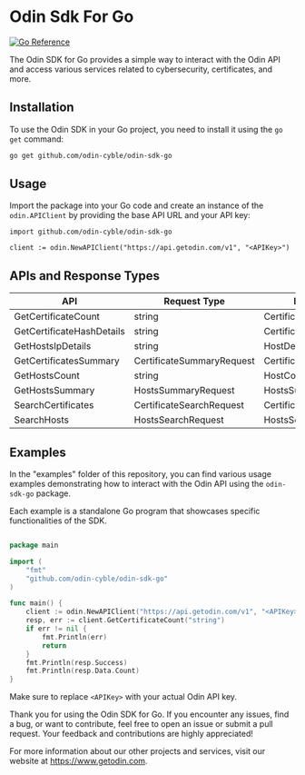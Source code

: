 # Odin Sdk For Go

[![Go Reference](https://pkg.go.dev/badge/github.com/odin-cyble/odin-sdk-go.svg)](https://pkg.go.dev/github.com/odin-cyble/odin-sdk-go)

The Odin SDK for Go provides a simple way to interact with the Odin API and access various services related to cybersecurity, certificates, and more.

## Installation

To use the Odin SDK in your Go project, you need to install it using the `go get` command:

```bash
go get github.com/odin-cyble/odin-sdk-go
```

## Usage

Import the package into your Go code and create an instance of the `odin.APIClient` by providing the base API URL and your API key:
```golang
import github.com/odin-cyble/odin-sdk-go

client := odin.NewAPIClient("https://api.getodin.com/v1", "<APIKey>")
```

## APIs and Response Types

| API                           | Request Type              | Response Type                  |
|-------------------------------|---------------------------|--------------------------------|
| GetCertificateCount           | string                    | CertificateCountResponse       |
| GetCertificateHashDetails     | string                    | CertificateDetailsResponse     |
| GetHostsIpDetails             | string                    | HostDetailsResponse            |
| GetCertificatesSummary        | CertificateSummaryRequest | CertificateSummaryResponse     |
| GetHostsCount                 | string                    | HostCountResponse              |
| GetHostsSummary               | HostsSummaryRequest       | HostsSummaryResponse           |
| SearchCertificates            | CertificateSearchRequest  | CertificateSearchResponse      |
| SearchHosts                   | HostsSearchRequest        | HostsSearchResponse            |




## Examples

In the "examples" folder of this repository, you can find various usage examples demonstrating how to interact with the Odin API using the `odin-sdk-go` package.

Each example is a standalone Go program that showcases specific functionalities of the SDK.

```go

package main

import (
	"fmt"
	"github.com/odin-cyble/odin-sdk-go"
)

func main() {
	client := odin.NewAPIClient("https://api.getodin.com/v1", "<APIKey>")
	resp, err := client.GetCertificateCount("string")
	if err != nil {
		fmt.Println(err)
		return
	}
	fmt.Println(resp.Success)
	fmt.Println(resp.Data.Count)
}
```

Make sure to replace `<APIKey>` with your actual Odin API key. 


Thank you for using the Odin SDK for Go. If you encounter any issues, find a bug, or want to contribute, feel free to open an issue or submit a pull request. Your feedback and contributions are highly appreciated!

For more information about our other projects and services, visit our website at https://www.getodin.com.